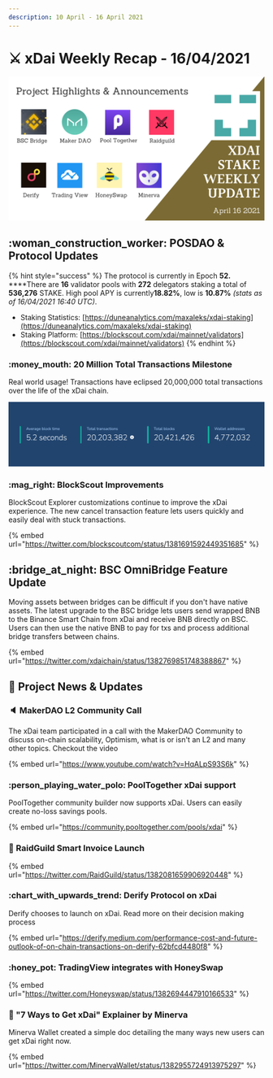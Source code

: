 ```yaml
---
description: 10 April - 16 April 2021
---
```


# ⚔️ xDai Weekly Recap - 16/04/2021

![](../../../../.gitbook/assets/Weekly-Update-April-16.png)

## :woman\_construction\_worker: POSDAO & Protocol Updates

{% hint style="success" %}
The protocol is currently in Epoch **52.**\
****There are **16** validator pools with **272** delegators staking a total of **536,276** STAKE. High pool APY is currently**18.82%**, low is **10.87%** _(stats as of 16/04/2021 16:40 UTC)_.

* Staking Statistics: [https://duneanalytics.com/maxaleks/xdai-staking](https://duneanalytics.com/maxaleks/xdai-staking)
* Staking Platform: [https://blockscout.com/xdai/mainnet/validators](https://blockscout.com/xdai/mainnet/validators)
{% endhint %}

### :money\_mouth: 20 Million Total Transactions Milestone

Real world usage! Transactions have eclipsed 20,000,000 total transactions over the life of the xDai chain.

![](../../../../.gitbook/assets/total-tx.png)

### :mag\_right: BlockScout Improvements

BlockScout Explorer customizations continue to improve the xDai experience. The new cancel transaction feature lets users quickly and easily deal with stuck transactions.

{% embed url="https://twitter.com/blockscoutcom/status/1381691592449351685" %}

## :bridge\_at\_night: BSC OmniBridge Feature Update

Moving assets between bridges can be difficult if you don't have native assets. The latest upgrade to the BSC bridge lets users send wrapped BNB to the Binance Smart Chain from xDai and receive BNB directly on BSC. Users can then use the native BNB to pay for txs and process additional bridge transfers between chains.&#x20;

{% embed url="https://twitter.com/xdaichain/status/1382769851748388867" %}

## :butterfly: Project News & Updates

### :speaker: MakerDAO L2 Community Call

The xDai team participated in a call with the MakerDAO Community to discuss on-chain scalability, Optimism, what is or isn't an L2 and many other topics. Checkout the video

{% embed url="https://www.youtube.com/watch?v=HqALpS93S6k" %}

### :person\_playing\_water\_polo: PoolTogether xDai support

PoolTogether community builder now supports xDai. Users can easily create no-loss savings pools.

{% embed url="https://community.pooltogether.com/pools/xdai" %}

### :scroll: RaidGuild Smart Invoice Launch

{% embed url="https://twitter.com/RaidGuild/status/1382081659906920448" %}

### :chart\_with\_upwards\_trend: Derify Protocol on xDai

Derify chooses to launch on xDai. Read more on their decision making process

{% embed url="https://derify.medium.com/performance-cost-and-future-outlook-of-on-chain-transactions-on-derify-62bfcd4480f8" %}

### :honey\_pot: TradingView integrates with HoneySwap

{% embed url="https://twitter.com/Honeyswap/status/1382694447910166533" %}

### :owl: "7 Ways to Get xDai" Explainer by Minerva

Minerva Wallet created a simple doc detailing the many ways new users can get xDai right now.

{% embed url="https://twitter.com/MinervaWallet/status/1382955724913975297" %}



###
